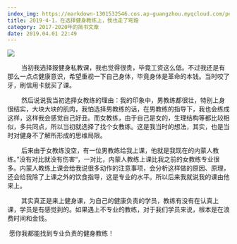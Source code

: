 ```yaml
---
index_img: https://markdown-1301532546.cos.ap-guangzhou.myqcloud.com/peipei_blog/20210921144159.jpeg
title: 2019-4-1，在选择健身教练上，我也走了弯路
category: 2017-2020年的简书文章
date: 2019.04.01 22:49
---
```


![](https://markdown-1301532546.cos.ap-guangzhou.myqcloud.com/peipei_blog/20210921144159.jpeg)  



  

        当初我选择报健身私教课，我也觉得很贵，毕竟工资这么低。不过我还是有那么一点点健康意识，希望重视一下自己身体，毕竟身体是革命的本钱。当时咬了牙，刷信用卡就买了课。

        然后说说我当初选择女教练的理由：我的印象中，男教练都很壮，特别上身很结实，大块大块的肌肉，我怕选择男教练的话，在男教练的指导下，我也会练成这样，这样我会感觉自己好丑。而女教练，由于自己是女的，生理结构等都比较相似，多共同点，所以当初就选择了找个女教练。这是我当时的想法，其实，也是当时对健身不了解所形成的思维局限。  

        后来由于女教练没空，有一位男教练给我上课，他就是我现在的内蒙人教练。”没有对比就没有伤害“，一对比，内蒙人教练上课比我之前的女教练专业很多。内蒙人教练上课会给我说很多动作的注意事项，会分析这样做的原因、原理，还会给我除了上课之外的饮食指导，这是专业的水平。所以后来我就说我的课由他来上。  

        其实真正是来上健身课，为自己的健康负责的学员，教练有没有在认真上课，学员是有感觉到的。如果遇上不专业的教练，对于我们学员来说，根本是在浪费时间和金钱。

​        愿你我都能找到专业负责的健身教练！

